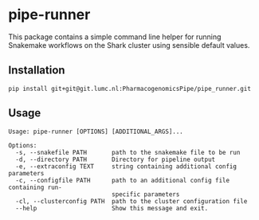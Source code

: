 # pipe-runner

This package contains a simple command line helper for running Snakemake workflows on the Shark cluster using sensible default values.  

## Installation

```
pip install git+git@git.lumc.nl:PharmacogenomicsPipe/pipe_runner.git
```

## Usage

```
Usage: pipe-runner [OPTIONS] [ADDITIONAL_ARGS]...

Options:
  -s, --snakefile PATH       path to the snakemake file to be run
  -d, --directory PATH       Directory for pipeline output
  -e, --extraconfig TEXT     string containing additional config parameters
  -c, --configfile PATH      path to an additional config file containing run-
                             specific parameters
  -cl, --clusterconfig PATH  path to the cluster configuration file
  --help                     Show this message and exit.
```
